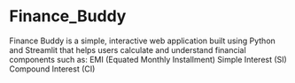 # Finance_Buddy
Finance Buddy is a simple, interactive web application built using Python and Streamlit that helps users calculate and understand financial components such as:   EMI (Equated Monthly Installment)   Simple Interest (SI)   Compound Interest (CI)
